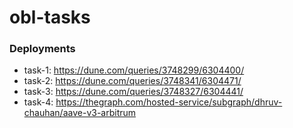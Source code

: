 # obl-tasks

### Deployments

- task-1: https://dune.com/queries/3748299/6304400/
- task-2: https://dune.com/queries/3748341/6304471/
- task-3: https://dune.com/queries/3748327/6304441/
- task-4: https://thegraph.com/hosted-service/subgraph/dhruv-chauhan/aave-v3-arbitrum
